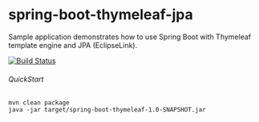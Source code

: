 # spring-boot-thymeleaf-jpa

Sample application demonstrates how to use Spring Boot with Thymeleaf template engine and JPA (EclipseLink).

[![Build Status](https://travis-ci.org/rtatol/spring-boot-thymeleaf-jpa.svg)](https://travis-ci.org/rtatol/spring-boot-thymeleaf-jpa)

###### QuickStart
```
mvn clean package
java -jar target/spring-boot-thymeleaf-1.0-SNAPSHOT.jar
```
